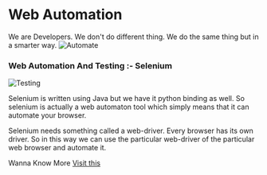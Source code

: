 # Web Automation

We are Developers. We don't do different thing. We do the same thing but in a smarter way.
![Automate](https://res.cloudinary.com/dygfr5kt4/image/upload/v1597203750/automate_caroms.jpg)

### Web Automation And Testing :- Selenium

![Testing](https://miro.medium.com/max/875/1*nxIlcc-RJSOq_PgE5GMo0A.png)

Selenium is written using Java but we have it python binding as well. So selenium is actually a web automaton tool which simply means that it can automate your browser.

Selenium needs something called a web-driver. Every browser has its own driver. So in this way we can use the particular web-driver of the particular web browser and automate it.

Wanna Know More [Visit this](https://sauravchaudharysc.github.io/Automaton-Testing/)

